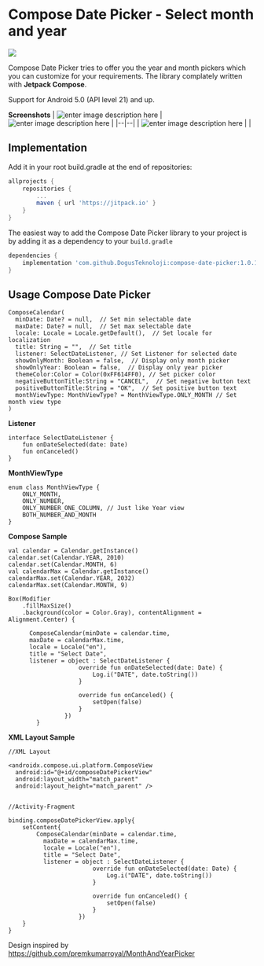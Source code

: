 # Compose Date Picker - Select month and year
[![](https://jitpack.io/v/DogusTeknoloji/compose-date-picker.svg)](https://jitpack.io/#DogusTeknoloji/compose-date-picker)

Compose Date Picker tries to offer you the year and month pickers which you can customize for your requirements. The library complately written with **Jetpack Compose**.

Support for Android 5.0 (API level 21) and up.

**Screenshots**
| ![enter image description here](https://github.com/DogusTeknoloji/compose-date-picker/blob/main/screenshots/ss%20%281%29.png?raw=true) | ![enter image description here](https://github.com/DogusTeknoloji/compose-date-picker/blob/main/screenshots/ss%20%282%29.png?raw=true) |
|--|--|
| ![enter image description here](https://github.com/DogusTeknoloji/compose-date-picker/blob/main/screenshots/ss%20%283%29.png?raw=true) |  |

## Implementation
Add it in your root build.gradle at the end of repositories:

```gradle
allprojects {
	repositories {
		...
		maven { url 'https://jitpack.io' }
	}
}
```
The easiest way to add the Compose Date Picker library to your project is by adding it as a dependency to your  `build.gradle`
```gradle
dependencies {
	implementation 'com.github.DogusTeknoloji:compose-date-picker:1.0.1'
}
```
## Usage Compose Date Picker

    ComposeCalendar(  
      minDate: Date? = null,  // Set min selectable date
      maxDate: Date? = null,  // Set max selectable date
      locale: Locale = Locale.getDefault(),  // Set locale for localization
      title: String = "",  // Set title 
      listener: SelectDateListener, // Set Listener for selected date
      showOnlyMonth: Boolean = false,  // Display only month picker
      showOnlyYear: Boolean = false,  // Display only year picker
      themeColor:Color = Color(0xFF614FF0), // Set picker color 
      negativeButtonTitle:String = "CANCEL",  // Set negative button text
      positiveButtonTitle:String = "OK",  // Set positive button text
      monthViewType: MonthViewType? = MonthViewType.ONLY_MONTH // Set month view type
    )
    
**Listener**

    interface SelectDateListener {  
        fun onDateSelected(date: Date)  
        fun onCanceled()  
    }
    
**MonthViewType**

    enum class MonthViewType {
        ONLY_MONTH,
        ONLY_NUMBER,
        ONLY_NUMBER_ONE_COLUMN, // Just like Year view
        BOTH_NUMBER_AND_MONTH
    }
    
**Compose Sample**

    val calendar = Calendar.getInstance()  
    calendar.set(Calendar.YEAR, 2010)  
    calendar.set(Calendar.MONTH, 6)  
    val calendarMax = Calendar.getInstance()  
    calendarMax.set(Calendar.YEAR, 2032)  
    calendarMax.set(Calendar.MONTH, 9)
    
    Box(Modifier  
        .fillMaxSize()  
        .background(color = Color.Gray), contentAlignment = Alignment.Center) {  
       
	      ComposeCalendar(minDate = calendar.time,  
	      maxDate = calendarMax.time,  
	      locale = Locale("en"),  
	      title = "Select Date",  
	      listener = object : SelectDateListener {  
	                    override fun onDateSelected(date: Date) {  
	                        Log.i("DATE", date.toString())  
	                    }  
	      
	                    override fun onCanceled() {  
	                        setOpen(false)  
	                    }  
	                })  
	        }
**XML Layout Sample**
	
    //XML Layout
    
    <androidx.compose.ui.platform.ComposeView
      android:id="@+id/composeDatePickerView"
      android:layout_width="match_parent"
      android:layout_height="match_parent" />
      
      
	//Activity-Fragment
	
    binding.composeDatePickerView.apply{
	    setContent{
		    ComposeCalendar(minDate = calendar.time,  
		      maxDate = calendarMax.time,  
		      locale = Locale("en"),  
		      title = "Select Date",  
		      listener = object : SelectDateListener {  
		                    override fun onDateSelected(date: Date) {  
		                        Log.i("DATE", date.toString())  
		                    }  
		      
		                    override fun onCanceled() {  
		                        setOpen(false)  
		                    }  
		                })  
	    }
	}

Design inspired by https://github.com/premkumarroyal/MonthAndYearPicker 
